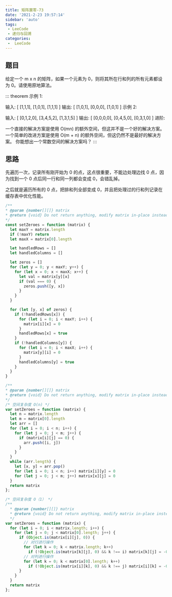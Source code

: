 ```yaml
---
title: 矩阵置零-73
date: '2021-2-23 19:57:14'
sidebar: 'auto'
tags:
 - LeeCode
 - 递归与回溯
categories:
 -  LeeCode
---
```


## 题目
给定一个  m x n 的矩阵，如果一个元素为 0，则将其所在行和列的所有元素都设为 0。请使用原地算法。

::: theorem
示例 1:

输入:
[
  [1,1,1],
  [1,0,1],
  [1,1,1]
]
输出:
[
  [1,0,1],
  [0,0,0],
  [1,0,1]
]
示例 2:

输入:
[
  [0,1,2,0],
  [3,4,5,2],
  [1,3,1,5]
]
输出:
[
  [0,0,0,0],
  [0,4,5,0],
  [0,3,1,0]
]
进阶:

一个直接的解决方案是使用  O(mn) 的额外空间，但这并不是一个好的解决方案。
一个简单的改进方案是使用 O(m + n) 的额外空间，但这仍然不是最好的解决方案。
你能想出一个常数空间的解决方案吗？
:::

## 思路
先遍历一次，记录所有刚开始为 0 的点，这点很重要，不能边处理边找 0 点，因为找到一个 0 点后同一行和同一列都会变成 0，会错乱掉。

之后就是遍历所有的 0 点，把排和列全部变成 0，并且把处理过的行和列记录在缓存表中优化性能。

```js
/**
* @param {number[][]} matrix
* @return {void} Do not return anything, modify matrix in-place instead.
*/
const setZeroes = function (matrix) {
  let maxY = matrix.length
  if (!maxY) return
  let maxX = matrix[0].length

  let handledRows = []
  let handledColumns = []

  let zeros = []
  for (let y = 0; y < maxY; y++) {
    for (let x = 0; x < maxX; x++) {
      let val = matrix[y][x]
      if (val === 0) {
        zeros.push([y, x])
      }
    }
  }

  for (let [y, x] of zeros) {
    if (!handledRows[x]) {
      for (let i = 0; i < maxY; i++) {
        matrix[i][x] = 0
      }
      handledRows[x] = true
    }
    if (!handledColumns[y]) {
      for (let i = 0; i < maxX; i++) {
        matrix[y][i] = 0
      }
      handledColumns[y] = true
    }
  }
}
```

```js
/**
* @param {number[][]} matrix
* @return {void} Do not return anything, modify matrix in-place instead.
*/
/* 空间复杂度 O(n) */
var setZeroes = function (matrix) {
  let n = matrix.length
  let m = matrix[0].length
  let arr = []
  for (let i = 0; i < n; i++) {
    for (let j = 0; j < m; j++) {
      if (matrix[i][j] == 0) {
        arr.push([i, j])
      }
    }
  }
  while (arr.length) {
    let [x, y] = arr.pop()
    for (let i = 0; i < n; i++) matrix[i][y] = 0
    for (let j = 0; j < m; j++) matrix[x][j] = 0
  }
  return matrix
};

/* 空间复杂度 O（1） */
/**
  * @param {number[][]} matrix
  * @return {void} Do not return anything, modify matrix in-place instead.
  */
var setZeroes = function (matrix) {
  for (let i = 0; i < matrix.length; i++) {
    for (let j = 0; j < matrix[0].length; j++) {
      if (Object.is(matrix[i][j], 0)) {
        // 对行进行操作
        for (let k = 0; k < matrix.length; k++)
          if (!Object.is(matrix[k][j], 0) && k !== i) matrix[k][j] = -0
        // 对列进行操作
        for (let k = 0; k < matrix[0].length; k++)
          if (!Object.is(matrix[i][k], 0) && k !== j) matrix[i][k] = -0
      }
    }
  }
  return matrix
};
```